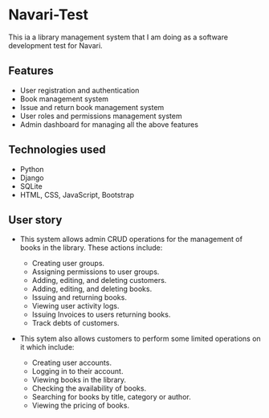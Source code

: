 # Navari-Test
This ia a library management system that I am doing as a software development test for Navari.

## Features
- User registration and authentication
- Book management system
- Issue and return book management system
- User roles and permissions management system
- Admin dashboard for managing all the above features

## Technologies used
- Python
- Django
- SQLite
- HTML, CSS, JavaScript, Bootstrap

## User story
- This system allows admin CRUD operations for the management of books in the library. These actions include:
  - Creating user groups.
  - Assigning permissions to user groups.
  - Adding, editing, and deleting customers.
  - Adding, editing, and deleting books.
  - Issuing and returning books.
  - Viewing user activity logs.
  - Issuing Invoices to users returning books.
  - Track debts of customers.

- This sytem also allows customers to perform some limited operations on it which include:
  - Creating user accounts.
  - Logging in to their account.
  - Viewing books in the library.
  - Checking the availability of books.
  - Searching for books by title, category or author.
  - Viewing the pricing of books.
